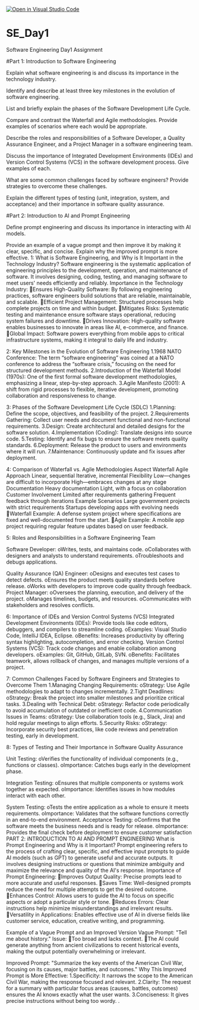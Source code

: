 [![Open in Visual Studio Code](https://classroom.github.com/assets/open-in-vscode-2e0aaae1b6195c2367325f4f02e2d04e9abb55f0b24a779b69b11b9e10269abc.svg)](https://classroom.github.com/online_ide?assignment_repo_id=16613466&assignment_repo_type=AssignmentRepo)
# SE_Day1
Software Engineering Day1 Assignment

#Part 1: Introduction to Software Engineering

Explain what software engineering is and discuss its importance in the technology industry.


Identify and describe at least three key milestones in the evolution of software engineering.


List and briefly explain the phases of the Software Development Life Cycle.


Compare and contrast the Waterfall and Agile methodologies. Provide examples of scenarios where each would be appropriate.


Describe the roles and responsibilities of a Software Developer, a Quality Assurance Engineer, and a Project Manager in a software engineering team.


Discuss the importance of Integrated Development Environments (IDEs) and Version Control Systems (VCS) in the software development process. Give examples of each.


What are some common challenges faced by software engineers? Provide strategies to overcome these challenges.


Explain the different types of testing (unit, integration, system, and acceptance) and their importance in software quality assurance.


#Part 2: Introduction to AI and Prompt Engineering


Define prompt engineering and discuss its importance in interacting with AI models.


Provide an example of a vague prompt and then improve it by making it clear, specific, and concise. Explain why the improved prompt is more effective.
1: What is Software Engineering, and Why is It Important in the Technology Industry?
Software engineering is the systematic application of engineering principles to the development, operation, and maintenance of software. It involves designing, coding, testing, and managing software to meet users' needs efficiently and reliably.
Importance in the Technology Industry:
Ensures High-Quality Software: By following engineering practices, software engineers build solutions that are reliable, maintainable, and scalable.
Efficient Project Management: Structured processes help complete projects on time and within budget.
Mitigates Risks: Systematic testing and maintenance ensure software stays operational, reducing system failures and downtime.
Drives Innovation: High-quality software enables businesses to innovate in areas like AI, e-commerce, and finance.
Global Impact: Software powers everything from mobile apps to critical infrastructure systems, making it integral to daily life and industry.

2: Key Milestones in the Evolution of Software Engineering
1.1968 NATO Conference: The term “software engineering” was coined at a NATO conference to address the “software crisis,” focusing on the need for structured development methods.
2.Introduction of the Waterfall Model (1970s): One of the first formal software development methodologies, emphasizing a linear, step-by-step approach.
3.Agile Manifesto (2001): A shift from rigid processes to flexible, iterative development, promoting collaboration and responsiveness to change.

3: Phases of the Software Development Life Cycle (SDLC)
1.Planning: Define the scope, objectives, and feasibility of the project.
2.Requirements Gathering: Collect user needs and document functional and non-functional requirements.
3.Design: Create architectural and detailed designs for the software solution.
4.Implementation (Coding): Translate designs into source code.
5.Testing: Identify and fix bugs to ensure the software meets quality standards.
6.Deployment: Release the product to users and environments where it will run.
7.Maintenance: Continuously update and fix issues after deployment.

4: Comparison of Waterfall vs. Agile Methodologies
Aspect	Waterfall	Agile
Approach	Linear, sequential	Iterative, incremental
Flexibility	Low—changes are difficult to incorporate	High—embraces changes at any stage
Documentation	Heavy documentation	Light, with a focus on collaboration
Customer Involvement	Limited after requirements gathering	Frequent feedback through iterations
Example Scenarios	Large government projects with strict requirements	Startups developing apps with evolving needs
Waterfall Example: A defense system project where specifications are fixed and well-documented from the start.
Agile Example: A mobile app project requiring regular feature updates based on user feedback.

5: Roles and Responsibilities in a Software Engineering Team

Software Developer:
oWrites, tests, and maintains code.
oCollaborates with designers and analysts to understand requirements.
oTroubleshoots and debugs applications.

Quality Assurance (QA) Engineer:
oDesigns and executes test cases to detect defects.
oEnsures the product meets quality standards before release.
oWorks with developers to improve code quality through feedback.
Project Manager:
oOversees the planning, execution, and delivery of the project.
oManages timelines, budgets, and resources.
oCommunicates with stakeholders and resolves conflicts.

6: Importance of IDEs and Version Control Systems (VCS)
Integrated Development Environments (IDEs): Provide tools like code editors, debuggers, and compilers to streamline coding.
oExamples: Visual Studio Code, IntelliJ IDEA, Eclipse.
oBenefits: Increases productivity by offering syntax highlighting, autocompletion, and error checking.
Version Control Systems (VCS): Track code changes and enable collaboration among developers.
oExamples: Git, GitHub, GitLab, SVN.
oBenefits: Facilitates teamwork, allows rollback of changes, and manages multiple versions of a project.

7: Common Challenges Faced by Software Engineers and Strategies to Overcome Them
1.Managing Changing Requirements:
oStrategy: Use Agile methodologies to adapt to changes incrementally.
2.Tight Deadlines:
oStrategy: Break the project into smaller milestones and prioritize critical tasks.
3.Dealing with Technical Debt:
oStrategy: Refactor code periodically to avoid accumulation of outdated or inefficient code.
4.Communication Issues in Teams:
oStrategy: Use collaboration tools (e.g., Slack, Jira) and hold regular meetings to align efforts.
5.Security Risks:
oStrategy: Incorporate security best practices, like code reviews and penetration testing, early in development.

8: Types of Testing and Their Importance in Software Quality Assurance

Unit Testing:
oVerifies the functionality of individual components (e.g., functions or classes).
oImportance: Catches bugs early in the development phase.

Integration Testing:
oEnsures that multiple components or systems work together as expected.
oImportance: Identifies issues in how modules interact with each other.

System Testing:
oTests the entire application as a whole to ensure it meets requirements.
oImportance: Validates that the software functions correctly in an end-to-end environment.
Acceptance Testing:
oConfirms that the software meets the business needs and is ready for release.
oImportance: Provides the final check before deployment to ensure customer satisfaction
PART 2: iNTRODUCTION TO AI AND PROMPT ENGINEERING
What is Prompt Engineering and Why is it Important?
Prompt engineering refers to the process of crafting clear, specific, and effective input prompts to guide AI models (such as GPT) to generate useful and accurate outputs. It involves designing instructions or questions that minimize ambiguity and maximize the relevance and quality of the AI's response.
Importance of Prompt Engineering:
Improves Output Quality: Precise prompts lead to more accurate and useful responses.
Saves Time: Well-designed prompts reduce the need for multiple attempts to get the desired outcome.
Enhances Control: Allows users to guide the AI to focus on specific aspects or adopt a particular style or tone.
Reduces Errors: Clear instructions help minimize misunderstandings and irrelevant results.
Versatility in Applications: Enables effective use of AI in diverse fields like customer service, education, creative writing, and programming.

Example of a Vague Prompt and an Improved Version
Vague Prompt:
"Tell me about history."
Issue:
Too broad and lacks context.
The AI could generate anything from ancient civilizations to recent historical events, making the output potentially overwhelming or irrelevant.

Improved Prompt:
"Summarize the key events of the American Civil War, focusing on its causes, major battles, and outcomes."
Why This Improved Prompt is More Effective:
1.Specificity: It narrows the scope to the American Civil War, making the response focused and relevant.
2.Clarity: The request for a summary with particular focus areas (causes, battles, outcomes) ensures the AI knows exactly what the user wants.
3.Conciseness: It gives precise instructions without being too wordy.
.
